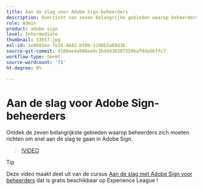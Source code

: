 ```yaml
---
title: Aan de slag voor Adobe Sign-beheerders
description: Overzicht van zeven belangrijke gebieden waarop beheerders snel aan de slag kunnen in Adobe Sign
role: Admin
product: adobe sign
level: Intermediate
thumbnail: 33657.jpg
exl-id: 1e8603ee-fe16-4842-bf0b-1190b5a69d3b
source-git-commit: d180ee4a986ea9c1bddd30387359bafdda56ffc7
workflow-type: tm+mt
source-wordcount: '71'
ht-degree: 0%

---
```


# Aan de slag voor Adobe Sign-beheerders

Ontdek de zeven belangrijkste gebieden waarop beheerders zich moeten richten om snel aan de slag te gaan in Adobe Sign.

>[!VIDEO](https://video.tv.adobe.com/v/33657?hidetitle=true)

>[!TIP]
>
>Deze video maakt deel uit van de cursus [Aan de slag met Adobe Sign voor beheerders](https://experienceleague.adobe.com/?recommended=Sign-A-1-2020.2) dat is gratis beschikbaar op Experience League !
